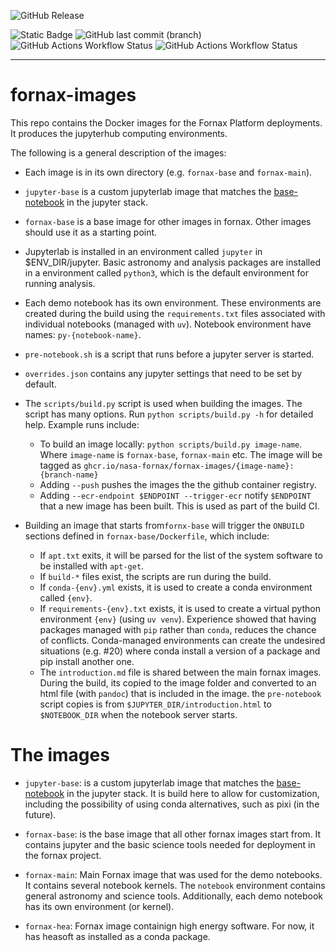 ![GitHub Release](https://img.shields.io/github/v/release/nasa-fornax/fornax-images?label=Latest%20Release)

![Static Badge](https://img.shields.io/badge/develop-blue)
![GitHub last commit (branch)](https://img.shields.io/github/last-commit/nasa-fornax/fornax-images/develop?label=Last%20commit)
![GitHub Actions Workflow Status](https://img.shields.io/github/actions/workflow/status/nasa-fornax/fornax-images/image-build.yml?branch=develop&style=flat&label=build)
![GitHub Actions Workflow Status](https://img.shields.io/github/actions/workflow/status/nasa-fornax/fornax-images/run-tests.yml?branch=develop&style=flat&label=tests)

---

# fornax-images
This repo contains the Docker images for the Fornax Platform deployments.
It produces the jupyterhub computing environments.

The following is a general description of the images:

- Each image is in its own directory (e.g. `fornax-base` and `fornax-main`).

- `jupyter-base` is a custom jupyterlab image that matches the 
  [base-notebook](https://github.com/jupyter/docker-stacks/tree/main/images/base-notebook)
  in the jupyter stack.

- `fornax-base` is a base image for other images in fornax. Other images should use 
  it as a starting point.
  
- Jupyterlab is installed in an environment called `jupyter` in $ENV_DIR/jupyter.
  Basic astronomy and analysis packages are installed in a environment called `python3`,
  which is the default environment for running analysis.
  
- Each demo notebook has its own environment. These environments
  are created during the build using the `requirements.txt` files associated with
  individual notebooks (managed with `uv`).
  Notebook environment have names: `py-{notebook-name}`.

- `pre-notebook.sh` is a script that runs before a jupyter server is started.

- `overrides.json` contains any jupyter settings that need to be set by default.
  
- The `scripts/build.py` script is used when building the images. The script has many options.
  Run `python scripts/build.py -h` for detailed help. Example runs include:
  - To build an image locally: `python scripts/build.py image-name`. Where `image-name`
  is `fornax-base`, `fornax-main` etc. The image will be tagged as 
  `ghcr.io/nasa-fornax/fornax-images/{image-name}:{branch-name}`
  - Adding `--push` pushes the images the the github container registry.
  - Adding `--ecr-endpoint $ENDPOINT --trigger-ecr` notify `$ENDPOINT` that
  a new image has been built. This is used as part of the build CI.

- Building an image that starts from`fornx-base` will trigger the `ONBUILD` sections
defined in `fornax-base/Dockerfile`, which include:
  - If `apt.txt` exits, it will be parsed for the list of the system software to be installed with `apt-get`.
  - If `build-*` files exist, the scripts are run during the build.
  - If `conda-{env}.yml` exists, it is used to create a conda environment called `{env}`.
  - If `requirements-{env}.txt` exists, it is used to create a virtual python
    environment `{env}` (using `uv venv`). Experience showed that having packages managed with `pip`
    rather than `conda`, reduces the chance of conflicts. Conda-managed environments can create
    the undesired situations (e.g. #20) where conda install a version of a package and pip install another one.
  - The `introduction.md` file is shared between the main fornax images. During the build, its copied
    to the image folder and converted to an html file (with `pandoc`) that is included in the image.
    the `pre-notebook` script copies is from `$JUPYTER_DIR/introduction.html` to `$NOTEBOOK_DIR` when
    the notebook server starts.

# The images
- `jupyter-base`: is a custom jupyterlab image that matches the 
  [base-notebook](https://github.com/jupyter/docker-stacks/tree/main/images/base-notebook)
  in the jupyter stack. It is build here to allow for customization, including
  the possibility of using conda alternatives, such as pixi (in the future).

- `fornax-base`:  is the base image that all other fornax images start from. 
  It contains jupyter and the basic science tools needed for deployment in the fornax project.

- `fornax-main`: Main Fornax image that was used for the demo notebooks. It contains several 
  notebook kernels. The `notebook` environment contains general astronomy and science tools.
  Additionally, each demo notebook has its own environment (or kernel).

- `fornax-hea`: Fornax image containign high energy software. For now, it has heasoft as installed
  as a conda package.

